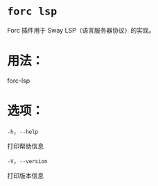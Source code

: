 # `forc lsp`
Forc 插件用于 Sway LSP（语言服务器协议）的实现。

# 用法：
forc-lsp

# 选项：
`-h`，`--help`

打印帮助信息

`-V`，`--version`

打印版本信息
